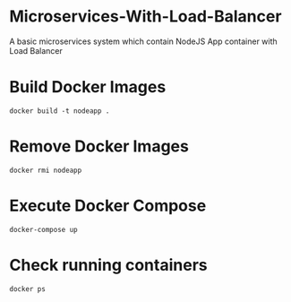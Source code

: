 # Microservices-With-Load-Balancer
A basic microservices system which contain NodeJS App container with Load Balancer


# Build Docker Images
`docker build -t nodeapp .`

# Remove Docker Images
`docker rmi nodeapp`

# Execute Docker Compose
`docker-compose up`

# Check running containers
`docker ps`